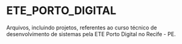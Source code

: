 # ETE_PORTO_DIGITAL
 Arquivos, incluindo projetos, referentes ao curso técnico de desenvolvimento de sistemas pela ETE Porto Digital no Recife - PE.
